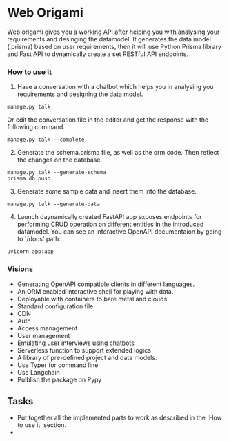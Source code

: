 
# Web Origami
Web origami gives you a working API after helping you with analysing your requirements and desinging the datamodel.
It generates the data model (.prisma) based on user requirements, then it will use Python Prisma library and Fast API to dynamically create a set RESTful API endpoints. 

### How to use it
1. Have a conversation with a chatbot which helps you in analysing you requirements and designing the data model.
```shell
manage.py talk
``` 
Or edit the conversation file in the editor and get the response with the following command.
```shell
manage.py talk --complete
``` 
2. Generate the schema.prisma file, as well as the orm code. Then reflect the changes on the database.
```shell
manage.py talk --generate-schema
prisma db push
``` 
3. Generate some sample data and insert them into the database.
```shell
manage.py talk --generate-data
``` 
4. Launch daynamically created FastAPI app exposes endpoints for performing CRUD operation on different entities in the introduced datamodel. You can see an interactive OpenAPI documentaion by going to '/docs' path.
```shell
uvicorn app:app
``` 

### Visions
- Generating OpenAPI compatible clients in different languages.
- An ORM enabled interactive shell for playing with data.
- Deployable with containers to bare metal and clouds
- Standard configuration file
- CDN
- Auth
- Access management
- User management
- Emulating user interviews using chatbots
- Serverless function to support extended logics
- A library of pre-defined project and data models.
- Use Typer for command line
- Use Langchain 
- Pulblish the package on Pypy

## Tasks
- Put together all the implemented parts to work as described in the 'How to use it' section.
- 

